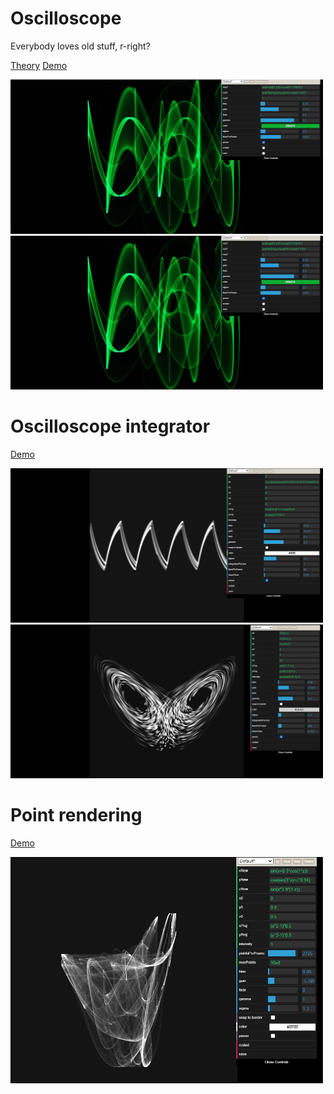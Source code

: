 # Oscilloscope

Everybody loves old stuff, r-right?

[Theory](https://musseffect.github.io/en/notes/oscilloscope-lines)
[Demo](https://musseffect.github.io/oscilloscope-js)

<img src="/docs/screenshot1.jpg" alt="Screenshot 1" width="500"/>
<img src="/docs/screenshot1.jpg" alt="Screenshot 2" width="500"/>

# Oscilloscope integrator

[Demo](https://musseffect.github.io/oscilloscope-js/oscilloscope-integrator.html)

<img src="/docs/screenshot3.jpg" alt="Screenshot 3" width="500"/>
<img src="/docs/screenshot4.jpg" alt="Screenshot 4" width="500"/>

# Point rendering

[Demo](https://musseffect.github.io/oscilloscope-js/oscilloscope-point-rendering.html)

<img src="/docs/screenshot5.jpg" alt="Screenshot 5" width="500"/>